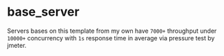 # base_server

Servers bases on this template from my own have `7000+` throughput under `10000+` concurrency with `1s` response time in average via pressure test by jmeter.
